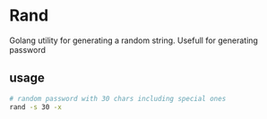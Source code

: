 # Rand

Golang utility for generating a random string.
Usefull for generating password

## usage

```bash
# random password with 30 chars including special ones
rand -s 30 -x
```
